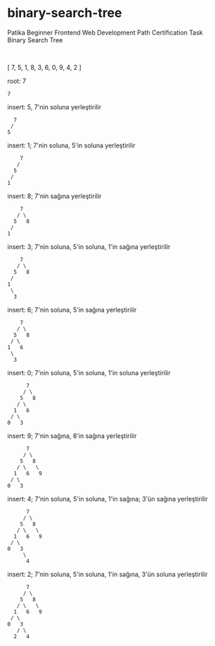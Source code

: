 # binary-search-tree
Patika Beginner Frontend Web Development Path Certification Task
<br>Binary Search Tree

<br>

[ 7, 5, 1, 8, 3, 6, 0, 9, 4, 2 ]

root: 7

```
7
```

insert: 5, 7'nin soluna yerleştirilir

```
  7
 /
5
```

insert: 1; 7'nin soluna, 5'in soluna yerleştirilir

```
    7
   /
  5
 /
1
```

insert: 8; 7'nin sağına yerleştirilir

```
    7
   / \
  5   8
 /
1
```

insert: 3; 7'nin soluna, 5'in soluna, 1'in sağına yerleştirilir

```
    7
   / \
  5   8
 /
1
 \
  3
```

insert: 6; 7'nin soluna, 5'in sağına yerleştirilir

```
    7
   / \
  5   8
 / \
1   6
 \
  3
```

insert: 0; 7'nin soluna, 5'in soluna, 1'in soluna yerleştirilir

```
      7
     / \
    5   8
   / \
  1   6
 / \
0   3
```

insert: 9; 7'nin sağına, 8'in sağına yerleştirilir

```
      7
     / \
    5   8
   / \   \
  1   6   9
 / \
0   3
```

insert: 4; 7'nin soluna, 5'in soluna, 1'in sağına; 3'ün sağına yerleştirilir

```
      7
     / \
    5   8
   / \   \
  1   6   9
 / \
0   3
     \
      4
```
insert: 2; 7'nin soluna, 5'in soluna, 1'in sağına, 3'ün soluna yerleştirilir

```
      7
     / \
    5   8
   / \   \
  1   6   9
 / \
0   3
   / \
  2   4
```
